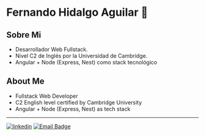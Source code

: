 # Fernando Hidalgo Aguilar 👋

## Sobre Mi
- Desarrollador Web Fullstack.
- Nivel C2 de Inglés por la Universidad de Cambridge.
- Angular + Node (Express, Nest) como stack tecnológico

## About Me
- Fullstack Web Developer
- C2 English level certified by Cambridge University
- Angular + Node (Express, Nest) as tech stack

---
[![linkedin](https://img.shields.io/badge/linkedin-0A66C2?style=for-the-badge&logo=linkedin&logoColor=white)](https://www.linkedin.com/in/fernando-hidalgo-aguilar-047)
[![Email Badge](https://img.shields.io/badge/Gmail-Contact_Me-green?style=flat-square&logo=gmail&logoColor=FFFFFF&labelColor=3A3B3C&color=62F1CD)](mailto:fernan.hidalgo02@gmail.com)
